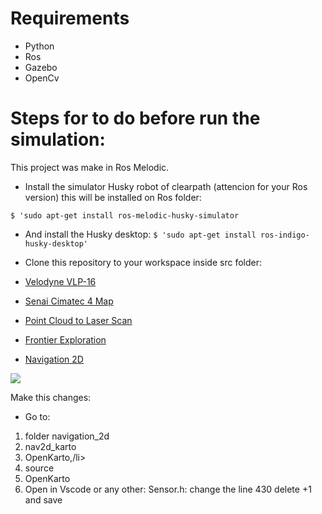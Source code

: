 # **Requirements**

* Python
* Ros
* Gazebo
* OpenCv









# **Steps for to do before run the simulation:**

This project was make in Ros Melodic.

* Install the simulator Husky robot of clearpath (attencion for your Ros 
version) this will be installed on Ros folder:

`$ 'sudo apt-get install ros-melodic-husky-simulator` 

* And install the Husky desktop:  `$ 'sudo apt-get install ros-indigo-husky-desktop'`

* Clone this repository to your workspace inside src folder: 

* [Velodyne VLP-16](https://bitbucket.org/DataspeedInc/velodyne_simulator.git)

* [Senai Cimatec 4 Map](https://github.com/Brazilian-Institute-of-Robotics/bir.cimatec4_map.git)

* [Point Cloud to Laser Scan](https://github.com/ros-perception/pointcloud_to_laserscan.git)

* [Frontier Exploration](https://github.com/paulbovbel/frontier_exploration.git)

* [Navigation 2D](https://github.com/skasperski/navigation_2d.git)


![](/home/jess/challenge_ws/src/bir.cimatec4_map/doc/cimatec_gazebo.png)

Make this changes:

* Go to:
<ol>
  <li>folder navigation_2d </li> 
  <li>nav2d_karto </li> 
  <li>OpenKarto,/li> 
  <li>source </li> 
  <li>OpenKarto</li> 
  <li> Open in Vscode or any other: Sensor.h: change the line 430 delete +1 and save </li>
</ol>











